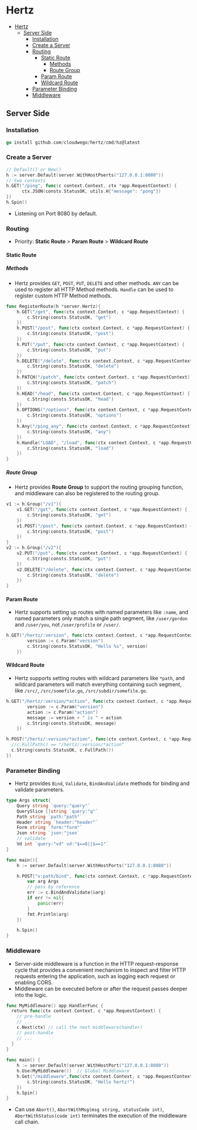 # Hertz

- [Hertz](#hertz)
  - [Server Side](#server-side)
    - [Installation](#installation)
    - [Create a Server](#create-a-server)
    - [Routing](#routing)
      - [Static Route](#static-route)
        - [Methods](#methods)
        - [Route Group](#route-group)
      - [Param Route](#param-route)
      - [Wildcard Route](#wildcard-route)
    - [Parameter Binding](#parameter-binding)
    - [Middleware](#middleware)

## Server Side

### Installation

```go
go install github.com/cloudwego/hertz/cmd/hz@latest
```

### Create a Server

```go
// Default() or New()
h := server.Default(server.WithHostPoerts("127.0.0.1:8080"))
// two contexts
h.GET("/ping", func(c context.Context, ctx *app.RequestContext) {
      ctx.JSON(consts.StatusOK, utils.H{"message": "pong"})
})
h.Spin()
```

- Listening on Port 8080 by default.

### Routing

- Priority: **Static Route** > **Param Route** > **Wildcard Route**

#### Static Route

##### Methods

- Hertz provides `GET`, `POST`, `PUT`, `DELETE` and other methods. `ANY` can be used to register all HTTP Method methods. `Handle` can be used to register custom HTTP Method methods.

```go
func RegisterRoute(h *server.Hertz){
    h.GET("/get", func(ctx context.Context, c *app.RequestContext) {
		c.String(consts.StatusOK, "get")
	})
	h.POST("/post", func(ctx context.Context, c *app.RequestContext) {
		c.String(consts.StatusOK, "post")
	})
	h.PUT("/put", func(ctx context.Context, c *app.RequestContext) {
		c.String(consts.StatusOK, "put")
	})
	h.DELETE("/delete", func(ctx context.Context, c *app.RequestContext) {
		c.String(consts.StatusOK, "delete")
	})
	h.PATCH("/patch", func(ctx context.Context, c *app.RequestContext) {
		c.String(consts.StatusOK, "patch")
	})
	h.HEAD("/head", func(ctx context.Context, c *app.RequestContext) {
		c.String(consts.StatusOK, "head")
	})
	h.OPTIONS("/options", func(ctx context.Context, c *app.RequestContext) {
		c.String(consts.StatusOK, "options")
	})
    h.Any("/ping_any", func(ctx context.Context, c *app.RequestContext) {
		c.String(consts.StatusOK, "any")
	})
	h.Handle("LOAD", "/load", func(ctx context.Context, c *app.RequestContext) {
		c.String(consts.StatusOK, "load")
	})
}
```

##### Route Group

- Hertz provides **Route Group** to support the routing grouping function, and middleware can also be registered to the routing group.

```go
v1 := h.Group("/v1"){
    v1.GET("/get", func(ctx context.Context, c *app.RequestContext) {
        c.String(consts.StatusOK, "get")
    })
    v1.POST("/post", func(ctx context.Context, c *app.RequestContext) {
        c.String(consts.StatusOK, "post")
    })
}
v2 := h.Group("/v2"){
    v2.PUT("/put", func(ctx context.Context, c *app.RequestContext) {
        c.String(consts.StatusOK, "put")
    })
    v2.DELETE("/delete", func(ctx context.Context, c *app.RequestContext) {
        c.String(consts.StatusOK, "delete")
    })
}
```

#### Param Route

- Hertz supports setting up routes with named parameters like `:name`, and named parameters only match a single path segment, like `/user/gordon` and `/user/you`, not `/user/profile` or `/user/`.

```go
h.GET("/hertz/:version", func(ctx context.Context, c *app.RequestContext) {
        version := c.Param("version")
        c.String(consts.StatusOK, "Hello %s", version)
    })
```

#### Wildcard Route

- Hertz supports setting routes with wildcard parameters like `*path`, and wildcard parameters will match everything containing such segment, like `/src/`, `/src/somefile.go`, `/src/subdir/somefile.go`.

```go
h.GET("/hertz/:version/*action", func(ctx context.Context, c *app.RequestContext) {
        version := c.Param("version")
        action := c.Param("action")
        message := version + " is " + action
        c.String(consts.StatusOK, message)
    })

h.POST("/hertz/:version/*action", func(ctx context.Context, c *app.RequestContext){
  //c.FullPath() == "/hertz/:version/*action"
  c.String(consts.StatusOK, c.FullPath())
})
```

### Parameter Binding

- Hertz provides `Bind`, `Validate`, `BindAndValidate` methods for binding and validate parameters.

```go
type Args struct{
    Query string `query:"query"`
    QuerySlice []string `query:"q"`
    Path string `path:"path"`
    Header string `header:"header"`
    Form string `form:"form"`
    Json string `json:"json`
    // validate
    Vd int `query:"vd" vd:"$==0||$==1"`
}

func main(){
    h := server.Default(server.WithHostPorts("127.0.0.1:8080"))

    h.POST("v:path/bind", func(ctx context.Context, c *app.RequestContext){
        var arg Args
        // pass by reference
        err := c.BindAndValidate(&arg)
        if err != nil{
            panic(err)
        }
        fmt.Println(arg)
    })

    h.Spin()
}
```

### Middleware

- Server-side middleware is a function in the HTTP request-response cycle that provides a convenient mechanism to inspect and filter HTTP requests entering the application, such as logging each request or enabling CORS.
- Middleware can be executed before or after the request passes deeper into the logic.

```go
func MyMiddleware() app.HandlerFunc {
  return func(ctx context.Context, c *app.RequestContext) {
    // pre-handle
    // ...
    c.Next(ctx) // call the next middleware(handler)
    // post-handle
    // ...
  }
}
​
func main() {
    h := server.Default(server.WithHostPort("127.0.0.1:8080"))
    h.Use(MyMiddleware())  // Global Middleware
    h.Get("/middleware",func(ctx context.Context, c *app.RequestContext) {
        c.String(consts.StatusOK, "Hello hertz!")
    })
    h.Spin()
}
```

- Can use `Abort()`, `AbortWithMsg(msg string, statusCode int)`, `AbortWithStatus(code int)` terminates the execution of the middleware call chain.
